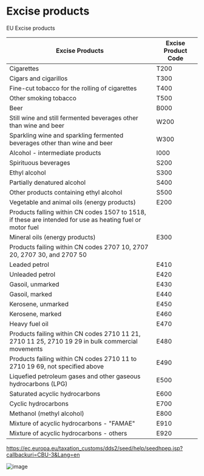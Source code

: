 # Excise products

EU Excise products

| Excise  Products                                             | Excise Product Code |
| ------------------------------------------------------------ | ------------------- |
| Cigarettes                                                   | T200                |
| Cigars and cigarillos                                        | T300                |
| Fine-cut tobacco for the rolling of cigarettes               | T400                |
| Other smoking tobacco                                        | T500                |
| Beer                                                         | B000                |
| Still wine and still fermented beverages other than wine and  beer | W200                |
| Sparkling wine and sparkling fermented beverages other than wine  and beer | W300                |
| Alcohol - intermediate products                              | I000                |
| Spirituous beverages                                         | S200                |
| Ethyl alcohol                                                | S300                |
| Partially denatured alcohol                                  | S400                |
| Other products containing ethyl alcohol                      | S500                |
| Vegetable and animal oils (energy products)                  | E200                |
| Products  falling within CN codes 1507 to 1518, if these are intended for use as  heating fuel or motor fuel |                     |
| Mineral oils (energy products)                               | E300                |
| Products  failing within CN codes 2707 10, 2707 20, 2707 30, and 2707 50 |                     |
| Leaded petrol                                                | E410                |
| Unleaded petrol                                              | E420                |
| Gasoil, unmarked                                             | E430                |
| Gasoil, marked                                               | E440                |
| Kerosene, unmarked                                           | E450                |
| Kerosene, marked                                             | E460                |
| Heavy fuel oil                                               | E470                |
| Products failing within CN codes 2710 11 21, 2710 11 25, 2710 19  29 in bulk commercial movements | E480                |
| Products failing within CN codes 2710 11 to 2710 19 69, not  specified above | E490                |
| Liquefied petroleum gases and other gaseous hydrocarbons (LPG) | E500                |
| Saturated acyclic hydrocarbons                               | E600                |
| Cyclic hydrocarbons                                          | E700                |
| Methanol (methyl alcohol)                                    | E800                |
| Mixture of acyclic hydrocarbons - "FAMAE"                    | E910                |
| Mixture of acyclic hydrocarbons - others                     | E920                |

https://ec.europa.eu/taxation_customs/dds2/seed/help/seedhpep.jsp?callbackuri=CBU-3&Lang=en

![image](https://user-images.githubusercontent.com/50704486/131687821-9fd25ec8-0203-4528-b2ec-e1ec65ee2fc8.png)
